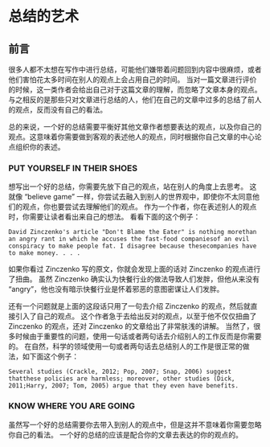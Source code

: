 # 总结的艺术

## 前言

很多人都不太想在写作中进行总结，可能他们嫌带着问题回到内容中很麻烦，或者他们害怕花太多时间在别人的观点上会占用自己的时间。 当对一篇文章进行评价的时候，这一类作者会给出自己对于这篇文章的理解，而忽略了文章本身的观点。与之相反的是那些只对文章进行总结的人，他们在自己的文章中过多的总结了前人的观点，反而没有自己的看法。

总的来说，一个好的总结需要平衡好其他文章作者想要表达的观点，以及你自己的观点。这意味着你需要做到客观的表述他人的观点，同时根据你自己文章的中心论点组织你的表述。

### PUT YOURSELF IN THEIR SHOES

想写出一个好的总结，你需要先放下自己的观点，站在别人的角度上去思考。 这就像 “believe game” 一样，你尝试去融入到别人的世界观中，即使你不太同意他们的观点，你也要尝试去理解他们的观点。 作为一个作者，你在表述别人的观点时，你需要让读者看出来自己的想法。 看看下面的这个例子：

```plain
David Zinczenko's article "Don't Blame the Eater" is nothing morethan an angry rant in which he accuses the fast-food companiesof an evil conspiracy to make people fat. I disagree because thesecompanies have to make money. . . .
```

如果你看过 Zinczenko 写的原文，你就会发现上面的话对 Zinczenko 的观点进行了扭曲。 虽然 Zinczenko 确实认为快餐行业的做法导致人们发胖，但他从来没有 “angry”，他也没有暗示快餐行业是怀着邪恶的意图密谋让人们发胖。

还有一个问题就是上面的这段话只用了一句去介绍 Zinczenko 的观点，然后就直接引入了自己的观点。 这个作者急于去给出反对的观点，以至于他不仅仅扭曲了 Zinczenko 的观点，还对 Zinczenko 的文章给出了非常肤浅的讲解。 当然了，很多时候由于重要性的问题，使用一句话或者两句话去介绍别人的工作反而是你需要的。 在自然，科学的领域使用一句或者两句话去总结别人的工作是很正常的做法，如下面这个例子：

```plain
Several studies (Crackle, 2012; Pop, 2007; Snap, 2006) suggest thatthese policies are harmless; moreover, other studies (Dick, 2011;Harry, 2007; Tom, 2005) argue that they even have benefits.
```

### KNOW WHERE YOU ARE GOING

虽然写一个好的总结需要你去带入到别人的观点中，但是这并不意味着你需要忽略你自己的看法。 一个好的总结的应该是配合你的文章去表达的你的观点的。





